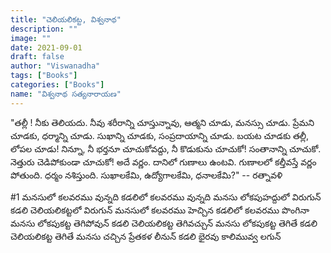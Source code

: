 ```yaml
---
title: "చెలియలికట్ట, విశ్వనాథ"
description: ""
image: ""
date: 2021-09-01
draft: false
author: "Viswanadha"
tags: ["Books"]
categories: ["Books"]
name: "విశ్వనాథ సత్యనారాయణ"
---
```


"తల్లీ ! నీకు తెలియదు. నీవు శరీరాన్ని చూస్తున్నావు, ఆత్మని చూడు, మనస్సు చూడు. ప్రేమని చూడకు, ధర్మాన్ని చూడు. సుఖాన్ని చూడకు, సంప్రదాయాన్ని చూడు. బయట చూడకు తల్లీ, లోపల చూడు! నిన్నూ, నీ భర్తనూ చూచుకోవద్దు, నీ కొడుకును చూచుకో! సంతానాన్ని చూచుకో. నెత్తురు చెడిపోకుండా చూచుకో! అదే వర్ణం. దానిలో గుణాలు ఉంటవి. గుణాలలో కల్తీవస్తే వర్ణం పోతుంది. ధర్మం నశిస్తుంది. సుఖాలకేమి, ఉద్యోగాలకేమి, ధనాలకేమి?" -- రత్నావళి

#1
మనసులో కలవరము వున్నది
కడలిలో కలవరము వున్నది
మనసు లోకపుహద్దులో విరుగున్
కడలి చెలియలికట్టలో విరుగున్
మనసులో కలవరము హెచ్చిన
కడలిలో కలవరము పొంగినా
మనసు లోకపుకట్ట తెగిపోవున్
కడలి చెలియలికట్ట తెగివచ్చున్
మనసు లోకపుకట్ట తెగితే
కడలి చెలియలికట్ట తెగితే
మనసు చచ్చిన ప్రేతకళ లీనున్
కడలి భైరవు కాలిమువ్వ లగున్
